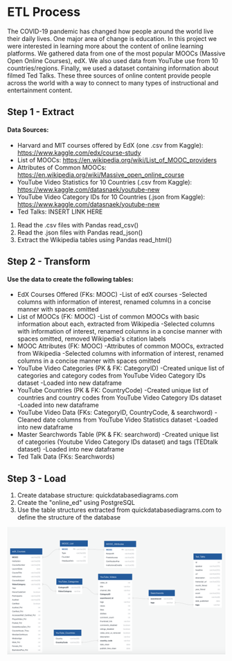 # ETL Process

The COVID-19 pandemic has changed how people around the world live their daily lives. One major area of change is education. In this project we were interested in learning more about the content of online learning platforms. We gathered data from one of the most popular MOOCs (Massive Open Online Courses), edX. We also used data from YouTube use from 10 countries/regions. Finally, we used a dataset containing information about filmed Ted Talks. These three sources of online content provide people across the world with a way to connect to many types of instructional and entertainment content.

## Step 1 - Extract

#### Data Sources: 
* Harvard and MIT courses offered by EdX (one .csv from Kaggle): https://www.kaggle.com/edx/course-study
* List of MOOCs: https://en.wikipedia.org/wiki/List_of_MOOC_providers
* Attributes of Common MOOCs: https://en.wikipedia.org/wiki/Massive_open_online_course
* YouTube Video Statistics for 10 Countries (.csv from Kaggle): https://www.kaggle.com/datasnaek/youtube-new
* YouTube Video Category IDs for 10 Countries (.json from Kaggle): https://www.kaggle.com/datasnaek/youtube-new
* Ted Talks: INSERT LINK HERE

1. Read the .csv files with Pandas read_csv()
2. Read the .json files with Pandas read_json()
3. Extract the Wikipedia tables using Pandas read_html()

## Step 2 - Transform

#### Use the data to create the following tables:
* EdX Courses Offered (FKs: MOOC)
    -List of edX courses
    -Selected columns with information of interest, renamed columns in a concise manner with spaces omitted
* List of MOOCs (FK: MOOC)
    -List of common MOOCs with basic information about each, extracted from Wikipedia
    -Selected columns with information of interest, renamed columns in a concise manner with spaces omitted, removed Wikipedia's citation labels
* MOOC Attributes (FK: MOOC)
    -Attributes of common MOOCs, extracted from Wikipedia
    -Selected columns with information of interest, renamed columns in a concise manner with spaces omitted
* YouTube Video Categories (PK & FK: CategoryID)
    -Created unique list of categories and category codes from YouTube Video Category IDs dataset
    -Loaded into new dataframe
* YouTube Countries (PK & FK: CountryCode)
    -Created unique list of countries and country codes from YouTube Video Category IDs dataset
    -Loaded into new dataframe
* YouTube Video Data (FKs: CategoryID, CountryCode, & searchword)
    -Cleaned date columns from YouTube Video Statistics dataset
    -Loaded into new dataframe
* Master Searchwords Table (PK & FK: searchword)
    -Created unique list of categories (Youtube Video Category IDs dataset) and tags (TEDtalk dataset)
    -Loaded into new dataframe
* Ted Talk Data (FKs: Searchwords)

## Step 3 - Load

1. Create database structure: quickdatabasediagrams.com
2. Create the "online_ed" using PostgreSQL
3. Use the table structures extracted from quickdatabasediagrams.com to define the structure of the database

![DBD](Final/Images/ETL_DBD.png)

